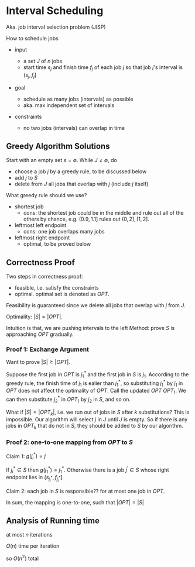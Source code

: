 
# Interval Scheduling

Aka. job interval selection problem (JISP)

How to schedule jobs

- input
  - a set $J$ of $n$ jobs
  - start time $s_j$ and finish time $f_j$ of each job $j$ so that job $j$'s interval is $(s_j, f_j]$

- goal
  - schedule as many jobs (intervals) as possible
  - aka. max independent set of intervals

- constraints
  - no two jobs (intervals) can overlap in time

## Greedy Algorithm Solutions

Start with an empty set $s=\emptyset$.
While $J\ne \emptyset$, do
- choose a job $j$ by a greedy rule, to be discussed below
- add $j$ to $S$
- delete from $J$ all jobs that overlap with $j$ (include $j$ itself)

What greedy rule should we use?
- shortest job
  - cons: the shortest job could be in the middle and rule out all of the others by chance, e.g. $(0.9, 1.1]$ rules out $(0,2], (1,2]$.
- leftmost left endpoint
  - cons: one job overlaps many jobs
- leftmost right endpoint
  - optimal, to be proved below

## Correctness Proof

Two steps in correctness proof:
  - feasible, i.e. satisfy the constraints
  - optimal. optimal set is denoted as $OPT$.

Feasibility is guaranteed since we delete all jobs that overlap with $j$ from $J$.

Optimality: $\vert S \vert = \vert OPT \vert$.

Intuition is that, we are pushing intervals to the left
Method: prove $S$ is approaching $OPT$ gradually.

### Proof 1: Exchange Argument

Want to prove $\vert S \vert \ge \vert OPT \vert$.

Suppose the first job in $OPT$ is $j_1^*$ and the first job in $S$ is $j_1$. According to the greedy rule, the finish time of $j_1$ is ealier than $j_1^*$, so substituting $j_1^*$ by $j_1$ in $OPT$ does not affect the optimality of $OPT$. Call the updated $OPT$ $OPT_1$. We can then substitute $j_2^*$ in $OPT_1$ by $j_2$ in $S$, and so on.

What if $\vert S \vert < \vert OPT_k \vert$, i.e. we run out of jobs in $S$ after $k$ substitutions? This is impossible. Our algorithm will select $j$ in $J$ until $J$ is empty. So if there is any jobs in $OPT_k$ that do not in $S$, they should be added to $S$ by our algorithm.


### Proof 2: one-to-one mapping from $OPT$ to $S$

Claim 1: $g(j_i^*) = j$

If $j_i^* \in S$ then $g(j_1^*) = j_1^*$. Otherwise there is a job $j^\prime \in S$ whose right endpoint lies in $(s_{j_i^*}, f_{j_i^*}]$.

Claim 2: each job in $S$ is responsible?? for at most one job in $OPT$.

In sum, the mapping is one-to-one, such that $\vert OPT \vert = \vert S \vert$

## Analysis of Running time

at most $n$ iterations

$O(n)$ time per iteration

so $O(n^2)$ total

